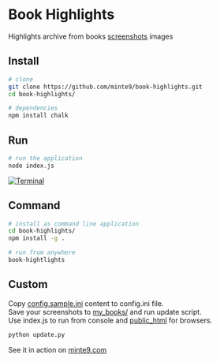 # Book Highlights

Highlights archive from books [screenshots](https://github.com/minte9/book-highlights/tree/main/files_archive/my_books/book1/author1) images

## Install

~~~sh
# clone
git clone https://github.com/minte9/book-highlights.git
cd book-highlights/

# dependencies
npm install chalk 
~~~

## Run

~~~sh
# run the application
node index.js
~~~

[![Terminal](https://www.minte9.com/lib/images/github/book-highlights/highlight_02.png)](https://www.minte9.com)

## Command

~~~sh
# install as command line application
cd book-highlights/
npm install -g .

# run from anywhere
book-hightlights
~~~

## Custom

Copy [config.sample.ini](https://github.com/minte9/book-highlights/tree/main/config/config.sample.ini) content to config.ini file.  
Save your screenshots to [my_books/](https://github.com/minte9/book-highlights/tree/main/files_archive/my_books) and run update script.  
Use index.js to run from console and [public_html](https://www.minte9.com/lib/js/minte9/book-highlights/public_html/index.htm?catg=programming&id=25) for browsers.  

~~~sh
python update.py
~~~

See it in action on [minte9.com](https://www.minte9.com)
